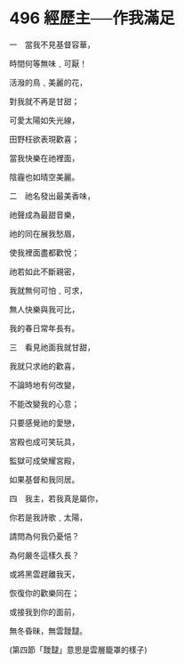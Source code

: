# 496 經歷主──作我滿足

一　當我不見基督容華，

時間何等無味﹑可厭！

活潑的鳥﹑美麗的花，

對我就不再是甘甜；

可愛太陽如失光線，

田野枉欲表現歡喜；

當我快樂在祂裡面，

陰霾也如晴空美麗。

二　祂名發出最美香味，

祂聲成為最甜音樂，

祂的同在展我愁眉，

使我裡面盡都歡悅；

祂若如此不斷親密，

我就無何可怕﹑可求，

無人快樂與我可比，

我的春日常年長有。

三　看見祂面我就甘甜，

我就只求祂的歡喜，

不論時地有何改變，

不能改變我的心意；

只要感覺祂的愛戀，

宮殿也成可笑玩具，

監獄可成榮耀宮殿，

如果基督和我同居。

四　我主，若我真是屬你，

你若是我詩歌﹑太陽，

請問為何我仍憂悒？

為何嚴冬這樣久長？

或將黑雲趕離我天，

恢復你的歡樂同在；

或接我到你的面前，

無冬昏昧，無雲靉靆。

(第四節「靉靆」意思是雲層籠罩的樣子)

